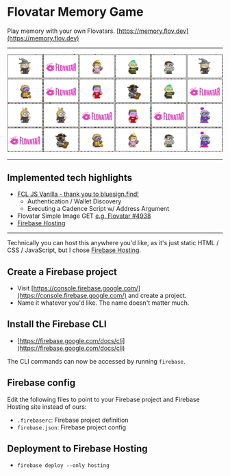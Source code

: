 # Flovatar Memory Game

Play memory with your own Flovatars. [https://memory.flov.dev](https://memory.flov.dev)

***

![alt text](https://raw.githubusercontent.com/derp-derp-derp/Flovatar-Memory-Game/main/public/img/game-screenshot.jpg "Game Screenshot")

***

## Implemented tech highlights

- [FCL JS Vanilla - thank you to bluesign.find!](http://tymianek.com/vanilla/)
    - Authentication / Wallet Discovery
    - Executing a Cadence Script w/ Address Argument
- Flovatar Simple Image GET [e.g. Flovatar #4938](https://images.flovatar.com/flovatar/png/4938-nobg.png)
- [Firebase Hosting](https://firebase.google.com/docs/hosting)

***

Technically you can host this anywhere you'd like, as it's just static HTML / CSS / JavaScript, but I chose [Firebase Hosting](https://firebase.google.com/docs/hosting).

## Create a Firebase project

- Visit [https://console.firebase.google.com/](https://console.firebase.google.com/) and create a project.
- Name it whatever you'd like. The name doesn't matter much.

## Install the Firebase CLI

- [https://firebase.google.com/docs/cli](https://firebase.google.com/docs/cli)

The CLI commands can now be accessed by running `firebase`.

## Firebase config

Edit the following files to point to your Firebase project and Firebase Hosting site instead of ours:

- `.firebaserc`: Firebase project definition
- `firebase.json`: Firebase project config

## Deployment to Firebase Hosting

- `firebase deploy --only hosting`